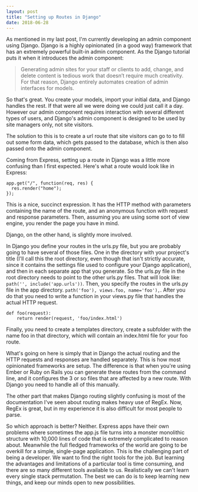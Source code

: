 ```yaml
---
layout: post
title: "Setting up Routes in Django"
date: 2018-06-28
---
```


As mentioned in my last post, I'm currently developing an admin component using Django. Django is a highly opinionated (in a good way) framework that has an extremely powerful built-in admin component. As the Django tutorial puts it when it introduces the admin component:

> Generating admin sites for your staff or clients to add, change, and delete content is tedious work that doesn’t require much creativity. For that reason, Django entirely automates creation of admin interfaces for models.

So that's great. You create your models, import your initial data, and Django handles the rest. If that were all we were doing we could just call it a day. However our admin component requires interaction with several different types of users, and Django's admin component is designed to be used by site managers only, not site visitors.

The solution to this is to create a url route that site visitors can go to to fill out some form data, which gets passed to the database, which is then also passed onto the admin component.

Coming from Express, setting up a route in Django was a little more confusing than I first expected. Here's what a route would look like in Express:

```
app.get("/", function(req, res) {
  res.render("home");
});
```

This is a nice, succinct expression. It has the HTTP method with parameters containing the name of the route, and an anonymous function with request and response parameters. Then, assuming you are using some sort of view engine, you render the page you have in mind.

Django, on the other hand, is slightly more involved.

In Django you define your routes in the urls.py file, but you are probably going to have several of those files. One in the directory with your project's title (I'll call this the root directory, even though that isn't strictly accurate, since it contains the settings file used to configure your Django application), and then in each separate app that you generate. So the urls.py file in the root directory needs to point to the other urls.py files. That will look like: `path('', include('app.urls'))`. Then, you specify the routes in the urls.py file in the app directory.
`path('foo'), views.foo, name='foo'),`. After you do that you need to write a function in your views.py file that handles the actual HTTP request.

```
def foo(request):
    return render(request, 'foo/index.html')
```

Finally, you need to create a templates directory, create a subfolder with the name foo in that directory, which will contain an index.html file for your foo route.

What's going on here is simply that in Django the actual routing and the HTTP requests and responses are handled separately. This is how most opinionated frameworks are setup. The difference is that when you're using Ember or Ruby on Rails you can generate these routes from the command line, and it configures the 3 or so files that are affected by a new route. With Django you need to handle all of this manually.

The other part that makes Django routing slightly confusing is most of the documentation I've seen about routing makes heavy use of RegEx. Now, RegEx is great, but in my experience it is also difficult for most people to parse.

So which approach is better? Neither. Express apps have their own problems where sometimes the app.js file turns into a monster monolithic structure with 10,000 lines of code that is extremely complicated to reason about. Meanwhile the full fledged frameworks of the world are going to be overkill for a simple, single-page application. This is the challenging part of being a developer. We want to find the right tools for the job. But learning the advantages and limitations of a particular tool is time consuming, and there are so many different tools available to us. Realistically we can't learn every single stack permutation. The best we can do is to keep learning new things, and keep our minds open to new possibilities.

